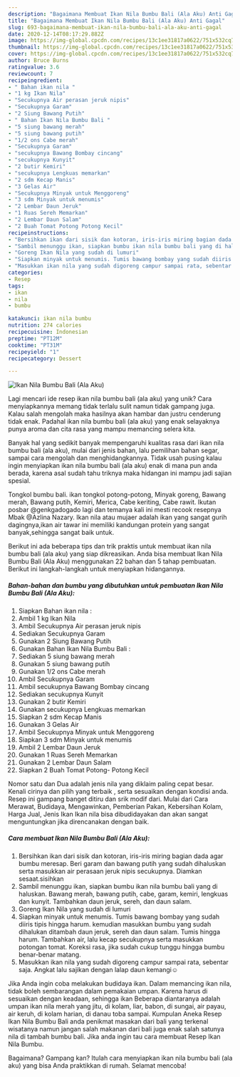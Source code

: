 ```yaml
---
description: "Bagaimana Membuat Ikan Nila Bumbu Bali (Ala Aku) Anti Gagal"
title: "Bagaimana Membuat Ikan Nila Bumbu Bali (Ala Aku) Anti Gagal"
slug: 693-bagaimana-membuat-ikan-nila-bumbu-bali-ala-aku-anti-gagal
date: 2020-12-14T08:17:29.882Z
image: https://img-global.cpcdn.com/recipes/13c1ee31817a0622/751x532cq70/ikan-nila-bumbu-bali-ala-aku-foto-resep-utama.jpg
thumbnail: https://img-global.cpcdn.com/recipes/13c1ee31817a0622/751x532cq70/ikan-nila-bumbu-bali-ala-aku-foto-resep-utama.jpg
cover: https://img-global.cpcdn.com/recipes/13c1ee31817a0622/751x532cq70/ikan-nila-bumbu-bali-ala-aku-foto-resep-utama.jpg
author: Bruce Burns
ratingvalue: 3.6
reviewcount: 7
recipeingredient:
- " Bahan ikan nila "
- "1 kg Ikan Nila"
- "Secukupnya Air perasan jeruk nipis"
- "Secukupnya Garam"
- "2 Siung Bawang Putih"
- " Bahan Ikan Nila Bumbu Bali "
- "5 siung bawang merah"
- "5 siung bawang putih"
- "1/2 ons Cabe merah"
- "Secukupnya Garam"
- "secukupnya Bawang Bombay cincang"
- "secukupnya Kunyit"
- "2 butir Kemiri"
- "secukupnya Lengkuas memarkan"
- "2 sdm Kecap Manis"
- "3 Gelas Air"
- "Secukupnya Minyak untuk Menggoreng"
- "3 sdm Minyak untuk menumis"
- "2 Lembar Daun Jeruk"
- "1 Ruas Sereh Memarkan"
- "2 Lembar Daun Salam"
- "2 Buah Tomat Potong Potong Kecil"
recipeinstructions:
- "Bersihkan ikan dari sisik dan kotoran, iris-iris miring bagian dada agar bumbu meresap. Beri garam dan bawang putih yang sudah dihaluskan serta masukkan air perasaan jeruk nipis secukupnya. Diamkan sesaat.sisihkan"
- "Sambil menunggu ikan, siapkan bumbu ikan nila bumbu bali yang di haluskan. Bawang merah, bawang putih, cabe, garam, kemiri, lengkuas dan kunyit. Tambahkan daun jeruk, sereh, dan daun salam."
- "Goreng Ikan Nila yang sudah di lumuri"
- "Siapkan minyak untuk menumis. Tumis bawang bombay yang sudah diiris tipis hingga harum. kemudian masukkan bumbu yang sudah dihalukan ditambah daun jeruk, sereh dan daun salam. Tumis hingga harum. Tambahkan air, lalu kecap secukupnya serta masukkan potongan tomat. Koreksi rasa, jika sudah cukup tunggu hingga bumbu benar-benar matang."
- "Masukkan ikan nila yang sudah digoreng campur sampai rata, sebentar saja. Angkat lalu sajikan dengan lalap daun kemangi☺"
categories:
- Resep
tags:
- ikan
- nila
- bumbu

katakunci: ikan nila bumbu 
nutrition: 274 calories
recipecuisine: Indonesian
preptime: "PT12M"
cooktime: "PT31M"
recipeyield: "1"
recipecategory: Dessert

---
```



![Ikan Nila Bumbu Bali (Ala Aku)](https://img-global.cpcdn.com/recipes/13c1ee31817a0622/751x532cq70/ikan-nila-bumbu-bali-ala-aku-foto-resep-utama.jpg)

Lagi mencari ide resep ikan nila bumbu bali (ala aku) yang unik? Cara menyiapkannya memang tidak terlalu sulit namun tidak gampang juga. Kalau salah mengolah maka hasilnya akan hambar dan justru cenderung tidak enak. Padahal ikan nila bumbu bali (ala aku) yang enak selayaknya punya aroma dan cita rasa yang mampu memancing selera kita.

Banyak hal yang sedikit banyak mempengaruhi kualitas rasa dari ikan nila bumbu bali (ala aku), mulai dari jenis bahan, lalu pemilihan bahan segar, sampai cara mengolah dan menghidangkannya. Tidak usah pusing kalau ingin menyiapkan ikan nila bumbu bali (ala aku) enak di mana pun anda berada, karena asal sudah tahu triknya maka hidangan ini mampu jadi sajian spesial.

Tongkol bumbu bali. ikan tongkol potong-potong, Minyak goreng, Bawang merah, Bawang putih, Kemiri, Merica, Cabe keriting, Cabe rawit. Ikutan posbar @genkgadogado lagi dan temanya kali ini mesti recook resepnya Mbak @Azlina Nazary. Ikan nila atau mujaer adalah ikan yang sangat gurih dagingnya,ikan air tawar ini memiliki kandungan protein yang sangat banyak,sehingga sangat baik untuk.


Berikut ini ada beberapa tips dan trik praktis untuk membuat ikan nila bumbu bali (ala aku) yang siap dikreasikan. Anda bisa membuat Ikan Nila Bumbu Bali (Ala Aku) menggunakan 22 bahan dan 5 tahap pembuatan. Berikut ini langkah-langkah untuk menyiapkan hidangannya.

<!--inarticleads1-->

##### Bahan-bahan dan bumbu yang dibutuhkan untuk pembuatan Ikan Nila Bumbu Bali (Ala Aku):

1. Siapkan  Bahan ikan nila :
1. Ambil 1 kg Ikan Nila
1. Ambil Secukupnya Air perasan jeruk nipis
1. Sediakan Secukupnya Garam
1. Gunakan 2 Siung Bawang Putih
1. Gunakan  Bahan Ikan Nila Bumbu Bali :
1. Sediakan 5 siung bawang merah
1. Gunakan 5 siung bawang putih
1. Gunakan 1/2 ons Cabe merah
1. Ambil Secukupnya Garam
1. Ambil secukupnya Bawang Bombay cincang
1. Sediakan secukupnya Kunyit
1. Gunakan 2 butir Kemiri
1. Gunakan secukupnya Lengkuas memarkan
1. Siapkan 2 sdm Kecap Manis
1. Gunakan 3 Gelas Air
1. Ambil Secukupnya Minyak untuk Menggoreng
1. Siapkan 3 sdm Minyak untuk menumis
1. Ambil 2 Lembar Daun Jeruk
1. Gunakan 1 Ruas Sereh Memarkan
1. Gunakan 2 Lembar Daun Salam
1. Siapkan 2 Buah Tomat Potong- Potong Kecil


Nomor satu dan Dua adalah jenis nila yang diklaim paling cepat besar. Kenali cirinya dan pilih yang terbaik , serta sesuaikan dengan kondisi anda. Resep ini gampang banget ditiru dan srik modif dari. Mulai dari Cara Merawat, Budidaya, Mengawinkan, Pemberian Pakan, Kebersihan Kolam, Harga Jual, Jenis Ikan Ikan nila bisa dibudidayakan dan akan sangat menguntungkan jika direncanakan dengan baik. 

<!--inarticleads2-->

##### Cara membuat Ikan Nila Bumbu Bali (Ala Aku):

1. Bersihkan ikan dari sisik dan kotoran, iris-iris miring bagian dada agar bumbu meresap. Beri garam dan bawang putih yang sudah dihaluskan serta masukkan air perasaan jeruk nipis secukupnya. Diamkan sesaat.sisihkan
1. Sambil menunggu ikan, siapkan bumbu ikan nila bumbu bali yang di haluskan. Bawang merah, bawang putih, cabe, garam, kemiri, lengkuas dan kunyit. Tambahkan daun jeruk, sereh, dan daun salam.
1. Goreng Ikan Nila yang sudah di lumuri
1. Siapkan minyak untuk menumis. Tumis bawang bombay yang sudah diiris tipis hingga harum. kemudian masukkan bumbu yang sudah dihalukan ditambah daun jeruk, sereh dan daun salam. Tumis hingga harum. Tambahkan air, lalu kecap secukupnya serta masukkan potongan tomat. Koreksi rasa, jika sudah cukup tunggu hingga bumbu benar-benar matang.
1. Masukkan ikan nila yang sudah digoreng campur sampai rata, sebentar saja. Angkat lalu sajikan dengan lalap daun kemangi☺


Jika Anda ingin coba melakukan budidaya ikan. Dalam memancing ikan nila, tidak boleh sembarangan dalam pemakaian umpan. Karena harus di sesuaikan dengan keadaan, sehingga ikan Beberapa diantaranya adalah umpan ikan nila merah yang jitu, di kolam, liar, babon, di sungai, air payau, air keruh, di kolam harian, di danau toba sampai. Kumpulan Aneka Resep Ikan Nila Bumbu Bali anda penikmat masakan dari bali yang terkenal wisatanya namun jangan salah makanan dari bali juga enak salah satunya nila di tambah bumbu bali. Jika anda ingin tau cara membuat Resep Ikan Nila Bumbu. 

Bagaimana? Gampang kan? Itulah cara menyiapkan ikan nila bumbu bali (ala aku) yang bisa Anda praktikkan di rumah. Selamat mencoba!
